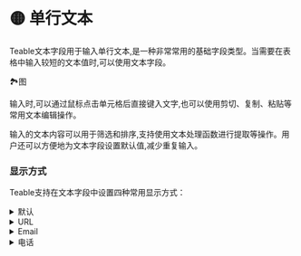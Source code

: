 # 🟡 单行文本

Teable文本字段用于输入单行文本,是一种非常常用的基础字段类型。当需要在表格中输入较短的文本值时,可以使用文本字段。

🏞图

输入时,可以通过鼠标点击单元格后直接键入文字,也可以使用剪切、复制、粘贴等常用文本编辑操作。

输入的文本内容可以用于筛选和排序,支持使用文本处理函数进行提取等操作。用户还可以方便地为文本字段设置默认值,减少重复输入。

### 显示方式

Teable支持在文本字段中设置四种常用显示方式：

<details>

<summary>默认</summary>

此为默认显示格式，最为常用。所显示的文本没有任何附加特性。

</details>

<details>

<summary>URL</summary>

显示为URL的文本在被点击时将启动用户默认的浏览器，自动访问该网址。

</details>

<details>

<summary>Email</summary>

显示为Email的文本在被点击时将启动用户默认的邮箱应用（如Outlook、Mail等）。

</details>

<details>

<summary>电话</summary>

显示为电话的文本在被点击时将启动用户默认的通讯应用（如Facetime、Skype等）。

</details>

